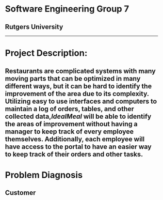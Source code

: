 # Software Engineering Group 7
## Rutgers University 
---
# Project Description:
Restaurants are complicated systems with many moving parts that can be  optimized in many different ways, but it can be hard to identify the  improvement of the area due to its complexity. Utilizing easy to use  interfaces and computers to maintain a log of orders, tables, and other  collected data, *​IdealMeal* will be able to identify the areas of  improvement without having a manager to keep track of every employee  themselves. Additionally, each employee will have access to the portal to  have an easier way to keep track of their orders and other tasks. 
---
# Problem Diagnosis
## Customer 